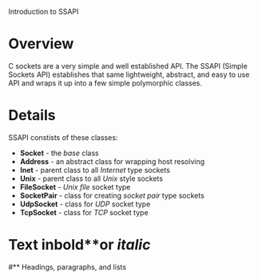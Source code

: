 Introduction to SSAPI

# Overview #

C sockets are a very simple and well established API. The SSAPI (Simple Sockets API) establishes that same lightweight, abstract, and easy to use API and wraps it up into a few simple polymorphic classes.


# Details #

SSAPI constists of these classes:
  * **Socket** - the _base_ class
  * **Address** - an abstract class for wrapping host resolving
  * **Inet** - parent class to all _Internet_ type sockets
  * **Unix** - parent class to all _Unix_ style sockets
  * **FileSocket** - _Unix_ _file_ socket type
  * **SocketPair** - class for creating _socket_ _pair_ type sockets
  * **UdpSocket** - class for _UDP_ socket type
  * **TcpSocket** - class for _TCP_ socket type

#  **Text in**bold**or _italic_
#** Headings, paragraphs, and lists
#  